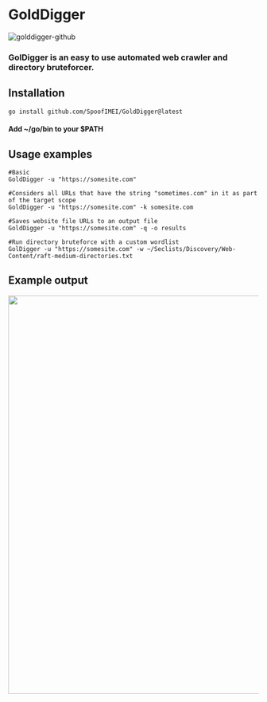 # GoldDigger
![golddigger-github](https://github.com/SpoofIMEI/GoldDigger/assets/72181445/d47ceace-cb86-4c6c-b430-50880356b19e)

### GolDigger is an easy to use automated web crawler and directory bruteforcer.

## Installation
```
go install github.com/SpoofIMEI/GoldDigger@latest
```

#### Add ~/go/bin to your $PATH

## Usage examples
```
#Basic 
GoldDigger -u "https://somesite.com"

#Considers all URLs that have the string "sometimes.com" in it as part of the target scope
GoldDigger -u "https://somesite.com" -k somesite.com

#Saves website file URLs to an output file
GoldDigger -u "https://somesite.com" -q -o results

#Run directory bruteforce with a custom wordlist
GolDigger -u "https://somesite.com" -w ~/Seclists/Discovery/Web-Content/raft-medium-directories.txt
```

## Example output
<img src="https://github.com/SpoofIMEI/GoldDigger/assets/72181445/e5bc1f82-13a6-4964-a555-62a87f88b0ca" width=800></img>
